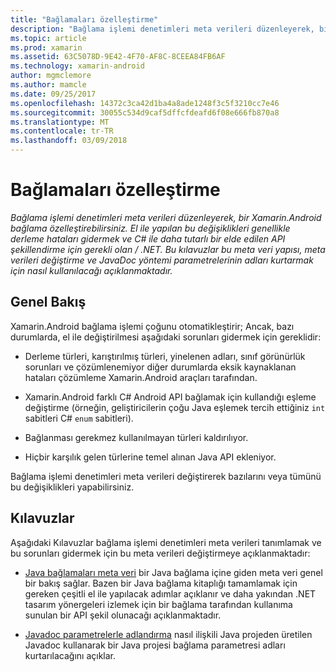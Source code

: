 ```yaml
---
title: "Bağlamaları özelleştirme"
description: "Bağlama işlemi denetimleri meta verileri düzenleyerek, bir Xamarin.Android bağlama özelleştirebilirsiniz. El ile yapılan bu değişiklikleri genellikle derleme hataları gidermek ve C# ile daha tutarlı bir elde edilen API şekillendirme için gerekli olan / .NET. Bu kılavuzlar bu meta veri yapısı, meta verileri değiştirme ve JavaDoc yöntemi parametrelerinin adları kurtarmak için nasıl kullanılacağı açıklanmaktadır."
ms.topic: article
ms.prod: xamarin
ms.assetid: 63C5078D-9E42-4F70-AF8C-8CEEA84FB6AF
ms.technology: xamarin-android
author: mgmclemore
ms.author: mamcle
ms.date: 09/25/2017
ms.openlocfilehash: 14372c3ca42d1ba4a8ade1248f3c5f3210cc7e46
ms.sourcegitcommit: 30055c534d9caf5dffcfdeafd6f08e666fb870a8
ms.translationtype: MT
ms.contentlocale: tr-TR
ms.lasthandoff: 03/09/2018
---
```

# <a name="customizing-bindings"></a>Bağlamaları özelleştirme

_Bağlama işlemi denetimleri meta verileri düzenleyerek, bir Xamarin.Android bağlama özelleştirebilirsiniz. El ile yapılan bu değişiklikleri genellikle derleme hataları gidermek ve C# ile daha tutarlı bir elde edilen API şekillendirme için gerekli olan / .NET. Bu kılavuzlar bu meta veri yapısı, meta verileri değiştirme ve JavaDoc yöntemi parametrelerinin adları kurtarmak için nasıl kullanılacağı açıklanmaktadır._


## <a name="overview"></a>Genel Bakış
 
Xamarin.Android bağlama işlemi çoğunu otomatikleştirir; Ancak, bazı durumlarda, el ile değiştirilmesi aşağıdaki sorunları gidermek için gereklidir:

-   Derleme türleri, karıştırılmış türleri, yinelenen adları, sınıf görünürlük sorunları ve çözümlenemiyor diğer durumlarda eksik kaynaklanan hataları çözümleme Xamarin.Android araçları tarafından. 

-   Xamarin.Android farklı C# Android API bağlamak için kullandığı eşleme değiştirme (örneğin, geliştiricilerin çoğu Java eşlemek tercih ettiğiniz `int` sabitleri C# `enum` sabitleri).

-   Bağlanması gerekmez kullanılmayan türleri kaldırılıyor. 

-   Hiçbir karşılık gelen türlerine temel alınan Java API ekleniyor. 

Bağlama işlemi denetimleri meta verileri değiştirerek bazılarını veya tümünü bu değişiklikleri yapabilirsiniz.


## <a name="guides"></a>Kılavuzlar

Aşağıdaki Kılavuzlar bağlama işlemi denetimleri meta verileri tanımlamak ve bu sorunları gidermek için bu meta verileri değiştirmeye açıklanmaktadır:

-   [Java bağlamaları meta veri](~/android/platform/binding-java-library/customizing-bindings/java-bindings-metadata.md) bir Java bağlama içine giden meta veri genel bir bakış sağlar.
    Bazen bir Java bağlama kitaplığı tamamlamak için gereken çeşitli el ile yapılacak adımlar açıklanır ve daha yakından .NET tasarım yönergeleri izlemek için bir bağlama tarafından kullanıma sunulan bir API şekil olunacağı açıklanmaktadır.

-   [Javadoc parametrelerle adlandırma](~/android/platform/binding-java-library/customizing-bindings/naming-parameters-with-javadoc.md) nasıl ilişkili Java projeden üretilen Javadoc kullanarak bir Java projesi bağlama parametresi adları kurtarılacağını açıklar.


 

